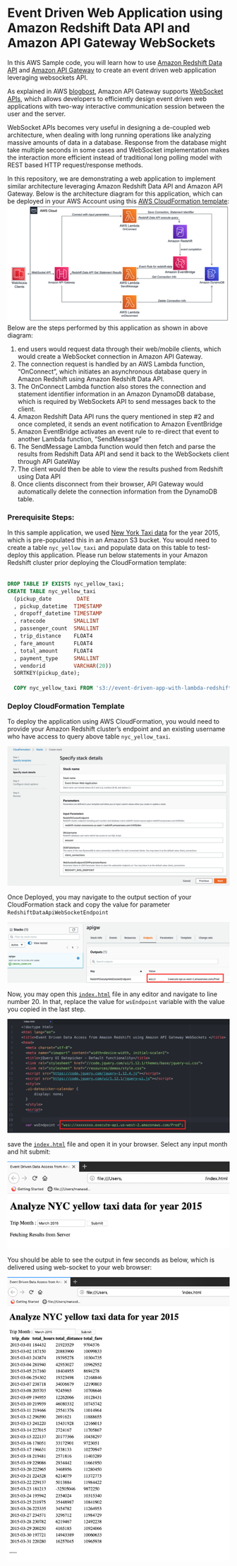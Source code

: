 # Event Driven Web Application using Amazon Redshift Data API and Amazon API Gateway WebSockets


In this AWS Sample code, you will learn how to use [Amazon Redshift Data API](https://docs.aws.amazon.com/redshift/latest/mgmt/data-api.html) and [Amazon API Gateway](https://aws.amazon.com/api-gateway/) to create an event driven web application leveraging websockets API.

As explained in AWS [blogbost](https://aws.amazon.com/blogs/compute/announcing-websocket-apis-in-amazon-api-gateway/), Amazon API Gateway supports [WebSocket APIs](https://docs.aws.amazon.com/apigateway/latest/developerguide/apigateway-websocket-api-overview.html), which allows developers to efficiently design event driven web applications with two-way interactive communication session between the user and the server.

WebSocket APIs becomes very useful in designing a de-coupled web architecture, when dealing with long running operations like analyzing massive amounts of data in a database. Response from the database might take multiple seconds in some cases and WebSocket implementation makes the interaction more efficient instead of traditional long polling model with REST based HTTP request/response methods.

In this repository, we are demonstrating a web application to implement similar architecture leveraging Amazon Redshift Data API and Amazon API Gateway. Below is the architecture diagram for this application, which can be deployed in your AWS Account using this [AWS CloudFormation template](redshift-data-api-gw-websocket.yaml):
![Architecture Diagram](images/architecture.png)
Below are the steps performed by this application as shown in above diagram:

1. end users would request data through their web/mobile clients, which would create a WebSocket connection in Amazon API Gateway.
2. The connection request is handled by an AWS Lambda function, “OnConnect”, which initiates an asynchronous database query in Amazon Redshift using Amazon Redshift Data API.
3. The OnConnect Lambda function also stores the connection and statement identifier information in an Amazon DynamoDB database, which is required by WebSockets API to send messages back to the client.
4. Amazon Redshift Data API runs the query mentioned in step #2 and once completed, it sends an event notification to Amazon EventBridge
5. Amazon EventBridge activates an event rule to re-direct that event to another Lambda function, “SendMessage”
6. The SendMessage Lambda function would then fetch and parse the results from Redshift Data API and send it back to the WebSockets client through API GateWay
7. The client would then be able to view the results pushed from Redshift using Data API
8. Once clients disconnect from their browser, API Gateway would automatically delete the connection information from the DynamoDB table.

### Prerequisite Steps:

In this sample application, we used [New York Taxi data](https://www1.nyc.gov/site/tlc/about/tlc-trip-record-data.page) for the year 2015, which is pre-populated this in an Amazon S3 bucket. You would need to create a table `nyc_yellow_taxi` and populate data on this table to test-deploy this application. Please run below statements in your Amazon Redshift cluster prior deploying the CloudFormation template:

```sql

DROP TABLE IF EXISTS nyc_yellow_taxi;
CREATE TABLE nyc_yellow_taxi
  (pickup_date        DATE
  , pickup_datetime  TIMESTAMP
  , dropoff_datetime TIMESTAMP
  , ratecode         SMALLINT
  , passenger_count  SMALLINT
  , trip_distance    FLOAT4
  , fare_amount      FLOAT4
  , total_amount     FLOAT4
  , payment_type     SMALLINT
  , vendorid         VARCHAR(20))
  SORTKEY(pickup_date);

  COPY nyc_yellow_taxi FROM 's3://event-driven-app-with-lambda-redshift/nyc_yellow_taxi_raw/' IAM_ROLE '<<YOUR_REDSHIFT_CLUSTER_IAM_ROLE>>' region 'us-west-2' delimiter '|';

```

### Deploy CloudFormation Template

To deploy the application using AWS CloudFormation, you would need to provide your Amazon Redshift cluster’s endpoint and an existing username who have access to query above table `nyc_yellow_taxi`.

![CloudFormation Inputs](images/cft-inputs.png)

Once Deployed, you may navigate to the output section of your CloudFormation stack and copy the value for parameter `RedshiftDataApiWebSocketEndpoint`

![CloudFormation Output](images/cft-stack.png)

Now, you may open this [`index.html`](index.html) file in any editor and navigate to line number 20. In that, replace the value for  `wsEndpoint` variable with the value you copied in the last step.

![index.html Edit](images/html-file.png)

save the [`index.html`](index.html) file and open it in your browser. Select any input month and hit submit:

![Index.html](images/web-input.png)

You should be able to see the output in few seconds as below, which is delivered using web-socket to your web browser:

![Index.html](images/web-output.png)
